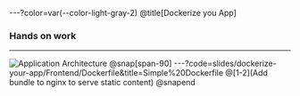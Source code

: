 ---?color=var(--color-light-gray-2)
@title[Dockerize you App]
### Hands on work
---
![Application Architecture](slides/dockerize-your-app/assets/Frontend/architecture.png)
@snap[span-90]
---?code=slides/dockerize-your-app/Frontend/Dockerfile&title=Simple%20Dockerfile
@[1-2](Add bundle to nginx to serve static content)
@snapend
